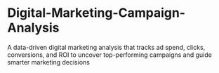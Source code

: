 # Digital-Marketing-Campaign-Analysis
A data-driven digital marketing analysis that tracks ad spend, clicks, conversions, and ROI to uncover top-performing campaigns and guide smarter marketing decisions
